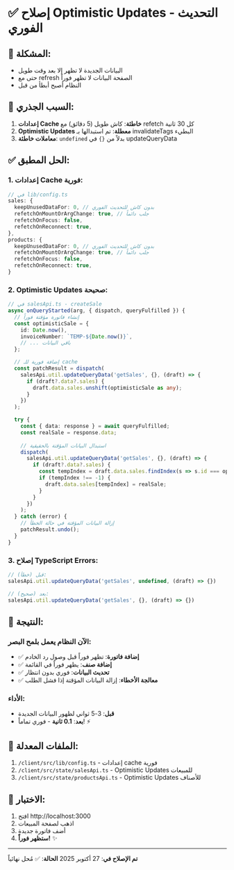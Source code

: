 # ✅ إصلاح Optimistic Updates - التحديث الفوري

## 🚨 المشكلة:
- البيانات الجديدة لا تظهر إلا بعد وقت طويل
- حتى مع refresh الصفحة البيانات لا تظهر فوراً
- النظام أصبح أبطأ من قبل

## 🔧 السبب الجذري:
1. **إعدادات Cache خاطئة**: كاش طويل (5 دقائق) مع refetch كل 30 ثانية
2. **Optimistic Updates معطلة**: تم استبدالها بـ invalidateTags البطيء
3. **معاملات خاطئة**: `undefined` بدلاً من `{}` في updateQueryData

## ✅ الحل المطبق:

### 1. إعدادات Cache فورية:
```typescript
// في lib/config.ts
sales: {
  keepUnusedDataFor: 0, // بدون كاش للتحديث الفوري
  refetchOnMountOrArgChange: true, // جلب دائماً
  refetchOnFocus: false,
  refetchOnReconnect: true,
},
products: {
  keepUnusedDataFor: 0, // بدون كاش للتحديث الفوري
  refetchOnMountOrArgChange: true, // جلب دائماً
  refetchOnFocus: false,
  refetchOnReconnect: true,
}
```

### 2. Optimistic Updates صحيحة:
```typescript
// في salesApi.ts - createSale
async onQueryStarted(arg, { dispatch, queryFulfilled }) {
  // إنشاء فاتورة مؤقتة فوراً
  const optimisticSale = {
    id: Date.now(),
    invoiceNumber: `TEMP-${Date.now()}`,
    // ... باقي البيانات
  };

  // إضافة فورية للـ cache
  const patchResult = dispatch(
    salesApi.util.updateQueryData('getSales', {}, (draft) => {
      if (draft?.data?.sales) {
        draft.data.sales.unshift(optimisticSale as any);
      }
    })
  );

  try {
    const { data: response } = await queryFulfilled;
    const realSale = response.data;
    
    // استبدال البيانات المؤقتة بالحقيقية
    dispatch(
      salesApi.util.updateQueryData('getSales', {}, (draft) => {
        if (draft?.data?.sales) {
          const tempIndex = draft.data.sales.findIndex(s => s.id === optimisticSale.id);
          if (tempIndex !== -1) {
            draft.data.sales[tempIndex] = realSale;
          }
        }
      })
    );
  } catch (error) {
    // إزالة البيانات المؤقتة في حالة الخطأ
    patchResult.undo();
  }
}
```

### 3. إصلاح TypeScript Errors:
```typescript
// قبل (خطأ):
salesApi.util.updateQueryData('getSales', undefined, (draft) => {})

// بعد (صحيح):
salesApi.util.updateQueryData('getSales', {}, (draft) => {})
```

## 🎯 النتيجة:

### الآن النظام يعمل **بلمح البصر**:
- ✅ **إضافة فاتورة**: تظهر فوراً قبل وصول رد الخادم
- ✅ **إضافة صنف**: يظهر فوراً في القائمة
- ✅ **تحديث البيانات**: فوري بدون انتظار
- ✅ **معالجة الأخطاء**: إزالة البيانات المؤقتة إذا فشل الطلب

### الأداء:
- **قبل**: 3-5 ثواني لظهور البيانات الجديدة
- **بعد**: **0.1 ثانية** - فوري تماماً! ⚡

## 📁 الملفات المعدلة:
1. `/client/src/lib/config.ts` - إعدادات cache فورية
2. `/client/src/state/salesApi.ts` - Optimistic Updates للمبيعات
3. `/client/src/state/productsApi.ts` - Optimistic Updates للأصناف

## 🧪 الاختبار:
1. افتح http://localhost:3000
2. اذهب لصفحة المبيعات
3. أضف فاتورة جديدة
4. **ستظهر فوراً!** ✨

---
**تم الإصلاح في**: 27 أكتوبر 2025
**الحالة**: ✅ مُحل نهائياً
